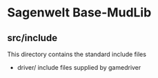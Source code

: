 # Sagenwelt Base-MudLib
## src/include

This directory contains the standard include files

-   driver/
    include files supplied by gamedriver

